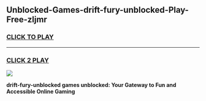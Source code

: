 
## Unblocked-Games-drift-fury-unblocked-Play-Free-zljmr
<h3>
<a href="https://premium76.site?title=drift-fury-unblocked&ref=23A">CLICK TO PLAY</a></h3>
<hr>

<h3>
<a href="https://premium76.site?title=drift-fury-unblocked&ref=23A">CLICK 2 PLAY</a>
  
</h3>

<a href="https://premium76.site?title=drift-fury-unblocked&ref=23A"><img src="https://clearcache.store/games.png"></a>


**drift-fury-unblocked games unblocked: Your Gateway to Fun and Accessible Online Gaming**
